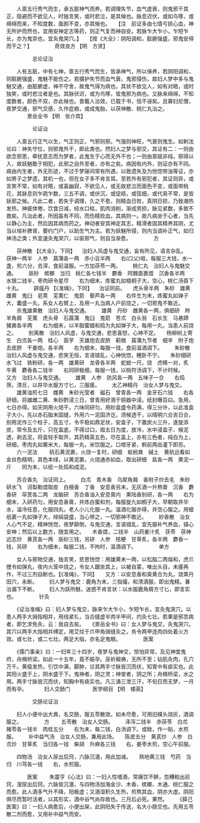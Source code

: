 <!-- { "loadSidebar": true } -->
　　人禀五行秀气而生，承五脏神气而养。若调理失节，血气虚衰，则鬼邪干其正，隐避而不欲见人，时独言笑，或时悲泣，是其候也。脉息迟伏，或如鸟啄，或绵绵而来，不知度数，面颜不变，亦其候也。　　【注　前证多由七情亏损心血，神无所护而然也，宜用安神定志等药，则正气复而神自安。若脉乍大乍小，乍短乍长，亦为鬼崇也，宜灸鬼哭穴。】　　【按《大全》：阴阳调和，脏腑强盛，邪鬼安得而干之？】
　　　　奇效良方 【明　方贤】

　　　　　总论证治

　　人有五脏，中有七神，禀五行秀气而生，皆承神气，所以保养，若阴阳调和，则脏腑强盛，鬼魅不能伤之。若摄护失节而血气衰，鬼邪侵伤，故妇人梦中多与鬼魅交通，由脏腑虚，神不守舍，故鬼气得为病也。其状不欲见人，如有对晤，或时独笑，或时悲泣者是也。其脉伏迟，或为鸟啄，皆鬼邪为病也。又脉来绵绵，不知度数者，颜色不双，亦此候也。昔戴人治效，已载于书，信不诬矣。且寡妇尼僧，夜梦交通，邪气交感，久作症瘕，或成鬼胎，以茯神散、桃仁丸治之。
　　　　景岳全书 【明　张介宾】

　　　　　论证治

　　人禀五行正气以生，气正则正，气邪则邪。气强则神旺，气衰则鬼生。如剌法论曰：神失守位，则邪鬼外干，即此类也。然妇人之梦与邪交，其证有二：一则由欲念邪思，牵扰意志而为梦者，此鬼生于心而无外干也；一则由禀赋非纯，邪得以入，故妖魅敢于相犯，此邪之自外至者，亦有之矣。病因有内外，则证亦有不同。病由内生者，外无形迹，不过于梦寐间常有所遇，以致遗失及为恍惚带浊等证，亦如男子之梦遗，其机一也，但在女子多不肯言耳。至若外有邪犯者，其证则异，或言笑不常，如有对晤，或喜幽寂，不欲见人，或无故悲泣而面色不变，或面带桃花，其脉息则乍疏乍数，三五不调，或伏沉，或促结，或弦细，或代易不常，是皆妖邪之候。凡此二者，若失于调理，久之不愈，则精血日败，真阴日损，乃致潮热发热，神疲体倦，饮食日减，经水口枯，肌肉消削，渐成劳损，脉见紧数，多致不救矣。凡治此者，所因虽有不同，而伤精败血，其病则一。故凡病坐于心者，当先以静心为主，然后因其病而药之。神动者安其神定其志，精滑者固其精养其阴，尤当以培补脾肾，要约门户，以助生气为主。若为妖魅所侵，则内当调补正气，如归神汤之类；外宜速灸鬼哭穴，以驱邪气，则自当渐愈。
　　　　方

　　茯神散 【《大全》，下同】 　治妇人风虚与鬼交通，妄有所见，语言杂乱。　　茯神一两半　人参　菖蒲各一两　赤小豆半两　　右(口父)咀，每服三大钱，水一盏，煎六分，去滓，食前温服。一方加茯苓一两。
　　桃仁丸　治妇人与鬼魅交通。
　　辰砂　槟榔　当归　桃仁各七钱半　麝香　阿魏面裹煨　沉香各半两　水银二钱半，枣肉研令星尽　　右为细末，炼蜜丸如梧桐子大，空心，桃仁汤吞下十丸。
　　辟瘟丹 【《准绳》，下同】 　治证同前。　　虎头骨半两　朱砂　雄黄　雌黄　鬼臼　皂荚　芜荑仁　鬼箭　藜芦各一两　　右件生为末，炼蜜丸如弹子大，囊盛一丸，系女人右臂上，及用一丸当病人户前烧之，一切邪鬼不敢近。
　　杀鬼雄黄散　治妇人与鬼交通。
　　雄黄　丹砂　雌黄各一两，俱细研　羚羊角屑　芜荑　虎头骨　石菖蒲　鬼臼　鬼箭　苍朮　白头翁　石长生　马悬蹄　猪粪各半两　　右为细末，以羊脂蜜蜡和捣为丸如弹子大，每用一丸，当患人前烧之。
　　别离散　治妇人风虚，与鬼交通，悲思喜怒，心神不定。　　杨柳树上寄生　白朮各一两　桂心　茵芋　天雄炮去皮脐　蓟根　菖蒲九节者　细辛　附子炮去皮脐　干姜炮，各半两　　右为细末，每服一钱，食前温酒调下。
　　朱砂散　治妇人风虚与鬼交通，悲笑无恒，言语错乱，心神恍惚，睡卧不宁。　　朱砂细研水飞过　铁粉研，各一两　雄黄研　龙骨各半两　蛇蜕一尺，烧　虎睛一对，炙　牛黄　麝香各二钱半　　右同研极细，每服一钱，以桃符汤调下，不计时候。　　又方　治妇人与鬼交通。
　　雄黄　人参　防风各一两　五味子一合　　右捣筛，清旦，以井华水服方寸匕，三服瘥。
　　太乙神精丹　治女人梦与鬼交。
　　雄黄油煎七日　雌黄　朱砂光莹者　磁石　曾青各一两　金牙石六钱　　右各研细，将雄雌二黄、朱砂酢浸三日，曾青用好酒于铜器中浸。纸封曝百曰。急用，七日亦得。如天阴用火焙干。六味同研匀，用砂盒盛令药满，得三分许，以此准盒子大小，先以赤石脂末固缝，外用六一泥固济讫，须候透干，以晴明六合吉日合，别用泥作三个柱子，高五寸，令平稳如鼎足状，安盒子，下置炭火三升，遂旋添炭，常令及五斤，只在盒底，不得过口，煅五日为度，放冷，水中浸盒子、候泥透，剥去泥，将盒轻手取开，其药精英五色，尽在盖上，亦有三色者，纯白为上，研细，枣肉丸如粟米大，每服一丸，米饮服之。口噤牙紧，斡前两齿灌下即苏。
　　六一泥法
　　矾石黄泥裹，火烧一复时，研细　蚯蚓粪　碱土　黄矾远看如金丝色精明，其色本绿，以黄泥裹，火烧通赤如血，取出研细　盐各一两　黄泥一斤　　同为末，以纸一处捣和成泥。

　　苏合香丸　治证同上。
　　白朮　青木香　乌犀角屑　香附子炒去毛　朱砂研水飞　诃梨勒煨取皮　白檀香　丁香　安息香另末，无灰酒一升熬膏　沉香　麝香研　荜茇各二两　龙脑研　苏合香油入安息膏内　熏陆香别研，各一两　　右为细末，入研药匀，用安息香膏，并炼白蜜和剂，每服旋九如桐子大，早朝取井华水，温冷任意，化服四丸，老人小儿化服一丸。温酒化服亦得，并空心服之。用蜡纸裹一丸如弹子大，绯绢袋盛，当心带之，一切邪神不敢近。
　　妙香散　治女人心气不足，精神恍惚，夜梦颠倒，与鬼交通，言语错乱，宜先服补气养血，镇心安神；然后以上数方，随宜用之。　　木香煨，二钱半　山药姜汁炙　茯苓　茯神　远志炒　黄芪各一两　辰砂三钱，另研　人参　桔梗　甘草炙，各半两　麝香一钱，另研　　右为细末，每服二钱，不拘时，温酒调下。
　　　　单方

　　女人与邪物交通，独言笑，悲思恍惚：用雄黄末一两，以松脂二两熔和，虎爪搅令如弹丸，夜内火笼中烧之，令女人踞坐其上，以被自蒙，唯出头目，未瘥再作，不过三剂自断也。【《准绳》，下同】　　又方：以安息香和臭黄合为丸，烧熏丹田穴，永断。
　　妇人梦与鬼交：鹿角为末，三指撮，和清酒服，即出鬼精。兼治漏下不断。
　　妇人为妖所魅，迷惑不肯言状：以水服鹿角屑方寸匕，即言实也。
　　　　针灸

　　《证治准绳》曰：妇人梦与鬼交，脉来乍大乍小，乍短乍长，宜灸鬼哭穴。以患人两手大拇指相并，用线紧扎，当合缝虚半肉半甲间，灼灸七壮。若果是邪祟病者，即乞求免灸，云：我自去矣。　　《景岳全书》曰：女人梦与鬼交，灸鬼哭穴。其穴以两手大指相并缚定，用艾炷于爪甲角骑缝灸之，务令两甲连肉四处着火方效。或七壮，或二七壮。两足大指，亦名足鬼眼。
　　　　医案

　　《儒门事亲》曰：一妇年三十四岁，夜梦与鬼神交，惊怕异常，及见神堂鬼府，舟楫桥梁。如此一十五年，竟不娠孕。巫祈觋祷，无所不至；钻肌灸肉，孔穴万千。黄瘦发热，引饮中满，脚肿，诊其两手寸脉皆沉而伏，知胃中有痰实也。此其阳火盛于上，阴水盛于下。鬼神者，阴之灵；神堂者，阴之所；舟楫桥梁，水之用。两手寸脉皆沉而伏，知胸中有痰实也。凡三涌三泄三汗，不旬日而无梦，一月而有孕。
　　　妇人交肠门
　　　　医学纲目 【明　楼英】

　　　　　交肠论证治

　　妇人小便中出大粪，名交肠，服五苓散效。如未尽愈，可用旧幞头烧灰，酒调服之。
　　　　方
　　五苓散　治女人交肠。
　　泽泻二钱半　赤茯苓　白朮　猪苓各一钱半　肉桂五分　　右为末，每二钱，白汤调下。或銼，作一贴，水煎服。
　　补中益气汤　治女人交肠，兼用此场。　　陈皮五分　黄芪炒　人参　白朮炒　甘草炙　当归各一钱　柴胡　升麻各三钱　　右，姜枣水煎，空心午前服。

　　四物汤　治女人尿出后窍，六脉沉濇，用此加减。　　熟地黄三钱　芍药　当归　川芎各一钱　　右，水煎服。

　　　　医案
　　朱震亨《心法》曰：一妇人性嗜酒，常痛饮不醉，忽糟粕出前窍，溲尿出后窍。六脉皆沉濇，与四物汤加海金沙、木香、槟榔、木通、桃仁服之而愈。此人酒多气升不降，阳极虚；又酒湿积久生热，煎熬其血，阴亦大虚。阴阳俱尽而暂时活者，以其形实，酒中谷气尚存故也。三月后必死。果然。
　　《薛己医案》曰：一妇人病愈后，小便出屎，此阴阳失于传送，名大小肠交也。先用五苓散二剂而愈，又用补中益气而安。
